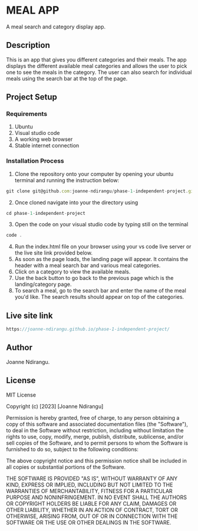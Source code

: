 # MEAL APP
A meal search and category display app.

## Description
This is an app that gives you different categories and their meals. The app displays the different available meal categories and allows the user to pick one to see the meals in the category. The user can also search for individual meals using the search bar at the top of the page.

## Project Setup
### Requirements
1. Ubuntu
2. Visual studio code
3. A working web browser
4. Stable internet connection

### Installation Process
1. Clone the repository onto your computer by opening your ubuntu terminal and running the instruction below:
``` js
git clone git@github.com:joanne-ndirangu/phase-1-independent-project.git
```
2. Once cloned navigate into your the directory using
```js
cd phase-1-independent-project
```
3. Open the code on your visual studio code by typing still on the terminal
```js
code .
```
4. Run the index.html file on your browser using your vs code live server or the live site link provided below.
5. As soon as the page loads, the landing page will appear. It contains the header with a meal search bar and various meal categories.
6. Click on a category to view the available meals.
7. Use the back button to go back to the previous page which is the landing/category page.
8. To search a meal, go to the search bar and enter the name of the meal you'd like. The search results should appear on top of the categories.

## Live site link
```js
https://joanne-ndirangu.github.io/phase-1-independent-project/
```

## Author
Joanne Ndirangu.

## License
MIT License

Copyright (c) [2023] [Joanne Ndirangu]

Permission is hereby granted, free of charge, to any person obtaining a copy of this software and associated documentation files (the "Software"), to deal in the Software without restriction, including without limitation the rights to use, copy, modify, merge, publish, distribute, sublicense, and/or sell copies of the Software, and to permit persons to whom the Software is furnished to do so, subject to the following conditions:

The above copyright notice and this permission notice shall be included in all copies or substantial portions of the Software.

THE SOFTWARE IS PROVIDED "AS IS", WITHOUT WARRANTY OF ANY KIND, EXPRESS OR IMPLIED, INCLUDING BUT NOT LIMITED TO THE WARRANTIES OF MERCHANTABILITY, FITNESS FOR A PARTICULAR PURPOSE AND NONINFRINGEMENT. IN NO EVENT SHALL THE AUTHORS OR COPYRIGHT HOLDERS BE LIABLE FOR ANY CLAIM, DAMAGES OR OTHER LIABILITY, WHETHER IN AN ACTION OF CONTRACT, TORT OR OTHERWISE, ARISING FROM, OUT OF OR IN CONNECTION WITH THE SOFTWARE OR THE USE OR OTHER DEALINGS IN THE SOFTWARE.